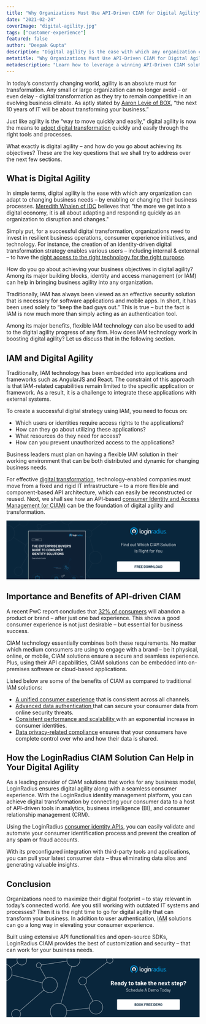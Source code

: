 ```yaml
---
title: "Why Organizations Must Use API-Driven CIAM for Digital Agility"
date: "2021-02-24"
coverImage: "digital-agility.jpg"
tags: ["customer-experience"]
featured: false
author: "Deepak Gupta"
description: "Digital agility is the ease with which any organization can adapt to changing business needs – by enabling or changing their business processes. For a successful digital transformation, organizations need to invest in resilient business operations, consumer experience initiatives, and technology."
metatitle: "Why Organizations Must Use API-Driven CIAM for Digital Agility"
metadescription: "Learn how to leverage a winning API-Driven CIAM solution for digital agility. So, how do you go about achieving your business objectives? Find out here."
---
```


In today’s constantly changing world, agility is an absolute must for transformation. Any small or large organization can no longer avoid – or even delay - digital transformation as they try to remain competitive in an evolving business climate. As aptly stated by [Aaron Levie of BOX](https://blog.kintone.com/business-with-heart/11-digital-transformation-quotes-to-lead-change-inspire-action), “the next 10 years of IT will be about transforming your business.”

Just like agility is the “way to move quickly and easily,” digital agility is now the means to [adopt digital transformation](https://www.striata.com/posts/digital-agility-in-digital-transformation/) quickly and easily through the right tools and processes. 

What exactly is digital agility – and how do you go about achieving its objectives? These are the key questions that we shall try to address over the next few sections. 


## What is Digital Agility

In simple terms, digital agility is the ease with which any organization can adapt to changing business needs – by enabling or changing their business processes. [Meredith Whalen of IDC](https://business.comcast.com/community/browse-all/details/speed-and-strategy-success-through-agility) believes that "the more we get into a digital economy, it is all about adapting and responding quickly as an organization to disruption and changes."

Simply put, for a successful digital transformation, organizations need to invest in resilient business operations, consumer experience initiatives, and technology. For instance, the creation of an identity-driven digital transformation strategy enables various users – including internal & external – to have the <span style="text-decoration:underline;">right access to the right technology for the right purpose</span>.

How do you go about achieving your business objectives in digital agility? Among its major building blocks, identity and access management (or IAM) can help in bringing business agility into any organization. 

Traditionally, IAM has always been viewed as an effective security solution that is necessary for software applications and mobile apps. In short, it has been used solely to “keep the bad guys out.” This is true – but the fact is IAM is now much more than simply acting as an authentication tool.

Among its major benefits, flexible IAM technology can also be used to add to the digital agility progress of any firm. How does IAM technology work in boosting digital agility? Let us discuss that in the following section.


## IAM and Digital Agility

Traditionally, IAM technology has been embedded into applications and frameworks such as AngularJS and React. The constraint of this approach is that IAM-related capabilities remain limited to the specific application or framework. As a result, it is a challenge to integrate these applications with external systems. 

To create a successful digital strategy using IAM, you need to focus on:


*   Which users or identities require access rights to the applications?
*   How can they go about utilizing these applications?
*   What resources do they need for access?
*   How can you prevent unauthorized access to the applications?

Business leaders must plan on having a flexible IAM solution in their working environment that can be both distributed and dynamic for changing business needs.

For effective [digital transformation](https://www.loginradius.com/blog/start-with-identity/2021/01/what-is-digital-transformation/), technology-enabled companies must move from a fixed and rigid IT infrastructure – to a more flexible and component-based API architecture, which can easily be reconstructed or reused. Next, we shall see how an API-based [consumer Identity and Access Management (or CIAM)](https://www.loginradius.com/blog/start-with-identity/2019/06/customer-identity-and-access-management/) can be the foundation of digital agility and transformation.


[![enterprise-buyer-guide-to-consumer-identity](enterprise-buyer-guide-to-consumer-identity.png)](https://www.loginradius.com/resource/the-enterprise-buyers-guide-to-consumer-identity/)

## Importance and Benefits of API-driven CIAM

A recent PwC report concludes that [32% of consumers](https://www.pwc.com/us/en/advisory-services/publications/consumer-intelligence-series/pwc-consumer-intelligence-series-customer-experience.pdf) will abandon a product or brand – after just one bad experience. This shows a good consumer experience is not just desirable – but essential for business success. 

CIAM technology essentially combines both these requirements. No matter which medium consumers are using to engage with a brand – be it physical, online, or mobile, CIAM solutions ensure a secure and seamless experience. Plus, using their API capabilities, CIAM solutions can be embedded into on-premises software or cloud-based applications.

Listed below are some of the benefits of CIAM as compared to traditional IAM solutions:



*   <span style="text-decoration:underline;">A unified consumer experience</span> that is consistent across all channels.
*   <span style="text-decoration:underline;">Advanced data authentication </span>that can secure your consumer data from online security threats.
*   <span style="text-decoration:underline;">Consistent performance and scalability </span>with an exponential increase in consumer identities.
*   <span style="text-decoration:underline;">Data privacy-related compliance</span> ensures that your consumers have complete control over who and how their data is shared.


## How the LoginRadius CIAM Solution Can Help in Your Digital Agility

As a leading provider of CIAM solutions that works for any business model, LoginRadius ensures digital agility along with a seamless consumer experience. With the LoginRadius identity management platform, you can achieve digital transformation by connecting your consumer data to a host of API-driven tools in analytics, business intelligence (BI), and consumer relationship management (CRM). 

Using the LoginRadius [consumer identity APIs](https://www.loginradius.com/identity-api/), you can easily validate and automate your consumer identification process and prevent the creation of any spam or fraud accounts.

With its preconfigured integration with third-party tools and applications, you can pull your latest consumer data – thus eliminating data silos and generating valuable insights.


## Conclusion

Organizations need to maximize their digital footprint – to stay relevant in today’s connected world. Are you still working with outdated IT systems and processes? Then it is the right time to go for digital agility that can transform your business. In addition to user authentication, [IAM](https://www.loginradius.com/blog/start-with-identity/2021/01/what-is-iam/) solutions can go a long way in elevating your consumer experience.

Built using extensive API functionalities and open-source SDKs, LoginRadius CIAM provides the best of customization and security – that can work for your business needs.


[![LoginRadius Book a Demo](Book-a-demo.png)](https://www.loginradius.com/book-a-demo/)
